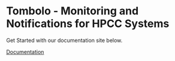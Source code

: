 # Tombolo - Monitoring and Notifications for HPCC Systems

Get Started with our documentation site below.

[Documentation](https://hpcc-systems.github.io/Tombolo/)
